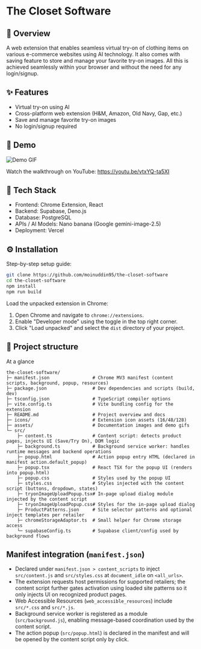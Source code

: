 # The Closet Software

## 🚀 Overview

A web extension that enables seamless virtual try-on of clothing items on various e-commerce websites using AI technology. It also comes with saving feature to store and manage your favorite try-on images. All this is achieved seamlessly within your browser and without the need for any login/signup.

## ✨ Features

- Virtual try-on using AI
- Cross-platform web extension (H&M, Amazon, Old Navy, Gap, etc.)
- Save and manage favorite try-on images
- No login/signup required

## 🎥 Demo

![Demo GIF](assets/demo/demo-gif.gif)

Watch the walkthrough on YouTube: https://youtu.be/vtxYQ-ta5XI

## 🧠 Tech Stack

- Frontend: Chrome Extension, React
- Backend: Supabase, Deno.js
- Database: PostgreSQL
- APIs / AI Models: Nano banana (Google gemini-image-2.5)
- Deployment: Vercel

## ⚙️ Installation

Step-by-step setup guide:

```bash
git clone https://github.com/moinuddin95/the-closet-software
cd the-closet-software
npm install
npm run build
```

Load the unpacked extension in Chrome:

1. Open Chrome and navigate to `chrome://extensions`.
2. Enable "Developer mode" using the toggle in the top right corner.
3. Click "Load unpacked" and select the `dist` directory of your project.

## 📁 Project structure

At a glance

```
the-closet-software/
├─ manifest.json                # Chrome MV3 manifest (content scripts, background, popup, resources)
├─ package.json                 # Dev dependencies and scripts (build, dev)
├─ tsconfig.json                # TypeScript compiler options
├─ vite.config.ts               # Vite bundling config for the extension
├─ README.md                    # Project overview and docs
├─ icons/                       # Extension icon assets (16/48/128)
├─ assets/                      # Documentation images and demo gifs
└─ src/
	├─ content.ts               # Content script: detects product pages, injects UI (Save/Try On), DOM logic
	├─ background.ts            # Background service worker: handles runtime messages and backend operations
	├─ popup.html               # Action popup entry HTML (declared in manifest action.default_popup)
	├─ popup.tsx                # React TSX for the popup UI (renders into popup.html)
	├─ popup.css                # Styles used by the popup UI
	├─ styles.css               # Styles injected with the content script (buttons, dropdown, states)
	├─ tryonImageUploadPopup.tsx# In-page upload dialog module injected by the content script
	├─ tryonImageUploadPopup.css# Styles for the in-page upload dialog
	├─ ProductPatterns.json     # Site selector patterns and optional inject templates per retailer
	├─ chromeStorageAdaptor.ts  # Small helper for Chrome storage access
	└─ supabaseConfig.ts        # Supabase client/config used by background flows
```

## Manifest integration (`manifest.json`)

- Declared under `manifest.json > content_scripts` to inject `src/content.js` and `src/styles.css` at `document_idle` on `<all_urls>`.
- The extension requests host permissions for supported retailers; the content script further gates activation using loaded site patterns so it only injects UI on recognized product pages.
- Web Accessible Resources (`web_accessible_resources`) include `src/*.css` and `src/*.js`.
- Background service worker is registered as a module (`src/background.js`), enabling message-based coordination used by the content script.
- The action popup (`src/popup.html`) is declared in the manifest and will be opened by the content script only by click.
